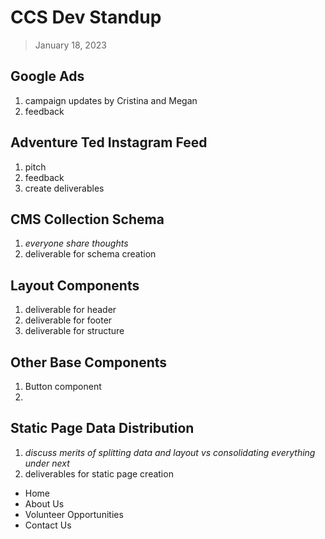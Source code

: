 # CCS Dev Standup
> January 18, 2023

## Google Ads
1) campaign updates by Cristina and Megan
2) feedback

## Adventure Ted Instagram Feed
1) pitch
2) feedback
3) create deliverables

## CMS Collection Schema
1) *everyone share thoughts*
3) deliverable for schema creation

## Layout Components
1) deliverable for header
2) deliverable for footer
3) deliverable for structure

## Other Base Components
1) Button component
2) 

## Static Page Data Distribution
1) *discuss merits of splitting data and layout vs consolidating everything under next*
3) deliverables for static page creation
  - Home
  - About Us
  - Volunteer Opportunities
  - Contact Us
